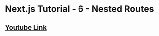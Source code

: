 # Next.js Tutorial - 6 - Nested Routes
## [Youtube Link](https://www.youtube.com/watch?v=f-6GAntaum4&list=PLC3y8-rFHvwgC9mj0qv972IO5DmD-H0ZH&index=6&ab_channel=Codevolution)